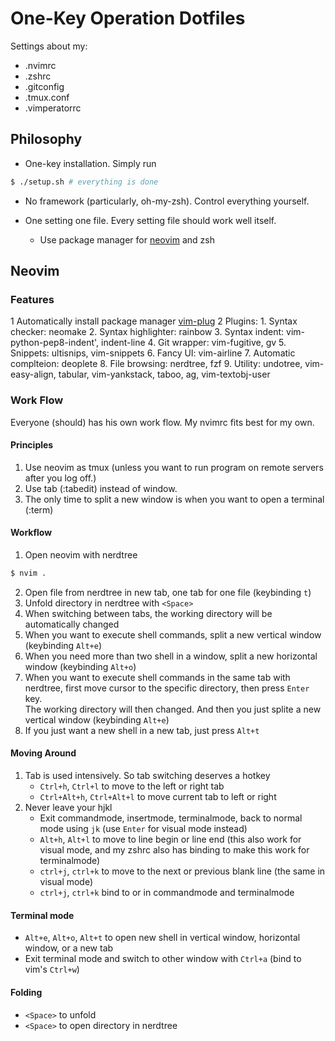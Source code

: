 # One-Key Operation Dotfiles

Settings about my:
* .nvimrc
* .zshrc
* .gitconfig
* .tmux.conf
* .vimperatorrc

## Philosophy
* One-key installation. Simply run
```bash
$ ./setup.sh # everything is done

```

* No framework (particularly, oh-my-zsh). Control everything yourself.

* One setting one file. Every setting file should work well itself.
    * Use package manager for [neovim](https://github.com/neovim/neovim/wiki/Installing-Neovim) and zsh


## Neovim

### Features
1 Automatically install package manager [vim-plug](https://github.com/junegunn/vim-plug)
2 Plugins:
    1. Syntax checker: neomake
    2. Syntax highlighter: rainbow
    3. Syntax indent: vim-python-pep8-indent', indent-line
    4. Git wrapper: vim-fugitive, gv
    5. Snippets: ultisnips, vim-snippets
    6. Fancy UI: vim-airline
    7. Automatic complteion: deoplete
    8. File browsing: nerdtree, fzf
    9. Utility: undotree, vim-easy-align, tabular, vim-yankstack, taboo, ag, vim-textobj-user


### Work Flow
Everyone (should) has his own work flow. My nvimrc fits best for my own.

#### Principles
1. Use neovim as tmux (unless you want to run program on remote servers after you log off.)
2. Use tab (:tabedit) instead of window.
3. The only time to split a new window is when you want to open a terminal (:term)

#### Workflow
1. Open neovim with nerdtree
```bash
$ nvim .
```
2. Open file from nerdtree in new tab, one tab for one file (keybinding `t`)
3. Unfold directory in nerdtree with `<Space>`
3. When switching between tabs, the working directory will be automatically changed
4. When you want to execute shell commands, split a new vertical window (keybinding `Alt+e`)
5. When you need more than two shell in a window, split a new horizontal window (keybinding `Alt+o`)
6. When you want to execute shell commands in the same tab with nerdtree, first move cursor to the specific directory, then press `Enter` key.  
The working directory will then changed. And then you just splite a new vertical window (keybinding `Alt+e`)
7. If you just want a new shell in a new tab, just press `Alt+t`

#### Moving Around
1. Tab is used intensively. So tab switching deserves a hotkey
    * `Ctrl+h`, `Ctrl+l` to move to the left or right tab
    * `Ctrl+Alt+h`, `Ctrl+Alt+l` to move current tab to left or right
2. Never leave your hjkl
    * Exit commandmode, insertmode, terminalmode, back to normal mode using `jk` (use `Enter` for visual mode instead)
    * `Alt+h`, `Alt+l` to move to line begin or line end (this also work for visual mode, and my zshrc also has binding to make this work for terminalmode)
    * `ctrl+j`, `ctrl+k` to move to the next or previous blank line (the same in visual mode)
    * `ctrl+j`, `ctrl+k` bind to <Down> or <Up> in commandmode and terminalmode

#### Terminal mode
* `Alt+e`, `Alt+o`, `Alt+t` to open new shell in vertical window, horizontal window, or a new tab
* Exit terminal mode and switch to other window with `Ctrl+a` (bind to vim's `Ctrl+w`)

#### Folding
* `<Space>` to unfold
* `<Space>` to open directory in nerdtree
